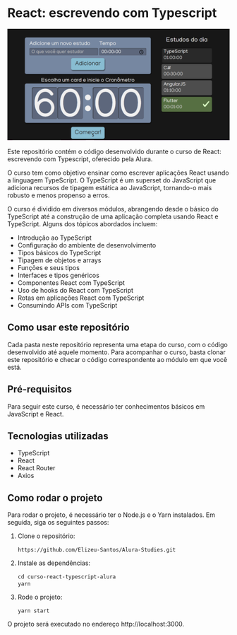 <!DOCTYPE html>
<html>
  <head>
  </head>
  <body>
    <h1>React: escrevendo com Typescript</h1>
    <p align="center">
    <a href="https://fusion-restaurant.netlify.app/" target="_blank">
        <img src="./src/image/studyLogo.png" alt="logo">
    </a>
    </p>
    <p>Este repositório contém o código desenvolvido durante o curso de React: escrevendo com Typescript, oferecido pela Alura.</p>
    <p>O curso tem como objetivo ensinar como escrever aplicações React usando a linguagem TypeScript. O TypeScript é um superset do JavaScript que adiciona recursos de tipagem estática ao JavaScript, tornando-o mais robusto e menos propenso a erros.</p>
    <p>O curso é dividido em diversos módulos, abrangendo desde o básico do TypeScript até a construção de uma aplicação completa usando React e TypeScript. Alguns dos tópicos abordados incluem:</p>
    <ul>
      <li>Introdução ao TypeScript</li>
      <li>Configuração do ambiente de desenvolvimento</li>
      <li>Tipos básicos do TypeScript</li>
      <li>Tipagem de objetos e arrays</li>
      <li>Funções e seus tipos</li>
      <li>Interfaces e tipos genéricos</li>
      <li>Componentes React com TypeScript</li>
      <li>Uso de hooks do React com TypeScript</li>
      <li>Rotas em aplicações React com TypeScript</li>
      <li>Consumindo APIs com TypeScript</li>
    </ul>
    <h2>Como usar este repositório</h2>
    <p>Cada pasta neste repositório representa uma etapa do curso, com o código desenvolvido até aquele momento. Para acompanhar o curso, basta clonar este repositório e checar o código correspondente ao módulo em que você está.</p>
    <h2>Pré-requisitos</h2>
    <p>Para seguir este curso, é necessário ter conhecimentos básicos em JavaScript e React.</p>
    <h2>Tecnologias utilizadas</h2>
    <ul>
      <li>TypeScript</li>
      <li>React</li>
      <li>React Router</li>
      <li>Axios</li>
    </ul>
    <h2>Como rodar o projeto</h2>
    <p>Para rodar o projeto, é necessário ter o Node.js e o Yarn instalados. Em seguida, siga os seguintes passos:</p>
    <ol>
      <li>Clone o repositório:</li>
      <pre><code>https://github.com/Elizeu-Santos/Alura-Studies.git</code></pre>
      <li>Instale as dependências:</li>
      <pre><code>cd curso-react-typescript-alura
yarn</code></pre>
      <li>Rode o projeto:</li>
      <pre><code>yarn start</code></pre>
    </ol>
    <p>O projeto será executado no endereço http://localhost:3000.</p>
  </body>
</html>


